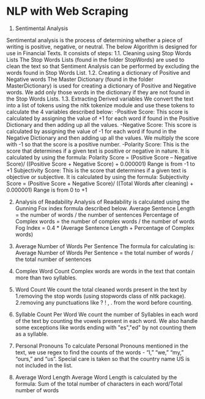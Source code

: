 # NLP with Web Scraping

1. Sentimental Analysis

Sentimental analysis is the process of determining whether a piece of writing is positive, negative, or neutral. The below Algorithm is designed for use in Financial Texts. It consists of steps:
1.1.  Cleaning using Stop Words Lists
The Stop Words Lists (found in the folder StopWords) are used to clean the text so that Sentiment Analysis can be performed by excluding the words found in Stop Words List. 
1.2. Creating a dictionary of Positive and Negative words
The Master Dictionary (found in the folder MasterDictionary) is used for creating a dictionary of Positive and Negative words. We add only those words in the dictionary if they are not found in the Stop Words Lists. 
1.3. Extracting Derived variables
We convert the text into a list of tokens using the nltk tokenize module and use these tokens to calculate the 4 variables described below:
-Positive Score: This score is calculated by assigning the value of +1 for each word if found in the Positive Dictionary and then adding up all the values.
-Negative Score: This score is calculated by assigning the value of -1 for each word if found in the Negative Dictionary and then adding up all the values. We multiply the score with -1 so that the score is a positive number.
-Polarity Score: This is the score that determines if a given text is positive or negative in nature. It is calculated by using the formula: 
Polarity Score = (Positive Score – Negative Score)/ ((Positive Score + Negative Score) + 0.000001)
Range is from -1 to +1
Subjectivity Score: This is the score that determines if a given text is objective or subjective. It is calculated by using the formula: 
Subjectivity Score = (Positive Score + Negative Score)/ ((Total Words after cleaning) + 0.000001)
Range is from 0 to +1

2. Analysis of Readability
Analysis of Readability is calculated using the Gunning Fox index formula described below.
Average Sentence Length = the number of words / the number of sentences
Percentage of Complex words = the number of complex words / the number of words 
Fog Index = 0.4 * (Average Sentence Length + Percentage of Complex words)

4. Average Number of Words Per Sentence
The formula for calculating is:
Average Number of Words Per Sentence = the total number of words / the total number of sentences

5. Complex Word Count
Complex words are words in the text that contain more than two syllables.

6. Word Count
We count the total cleaned words present in the text by 
 1.removing the stop words (using stopwords class of nltk package).
 2.removing any punctuations like ? ! , . from the word before counting.

7. Syllable Count Per Word
We count the number of Syllables in each word of the text by counting the vowels present in each word. We also handle some exceptions like words ending with "es","ed" by not counting them as a syllable.

8. Personal Pronouns
To calculate Personal Pronouns mentioned in the text, we use regex to find the counts of the words - “I,” “we,” “my,” “ours,” and “us”. Special care is taken so that the country name US is not included in the list.

9. Average Word Length
Average Word Length is calculated by the formula:
Sum of the total number of characters in each word/Total number of words


 
